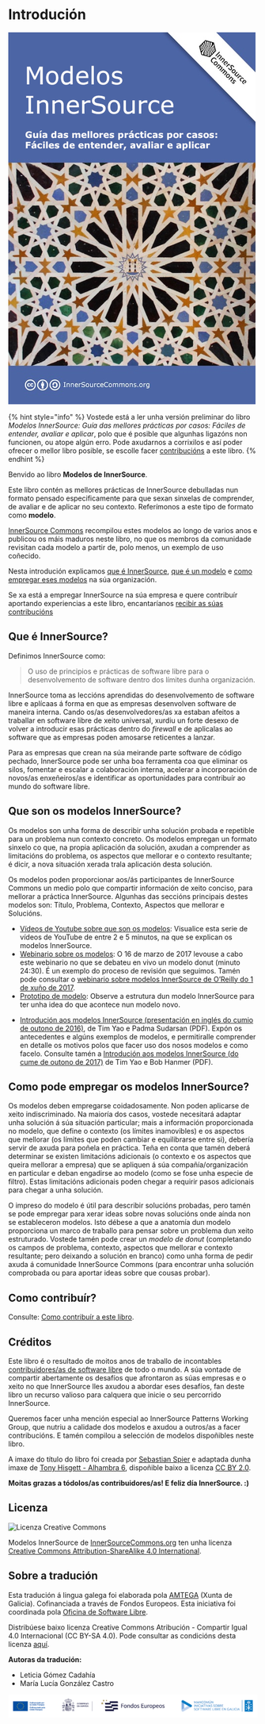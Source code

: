 # Introdución

![Modelos InnerSource](innersource-patterns-book-cover.png)

{% hint style="info" %}
Vostede está a ler unha versión preliminar do libro *Modelos InnerSource: Guía das mellores prácticas por casos: Fáciles de entender, avaliar e aplicar*, polo que é posible que algunhas ligazóns non funcionen, ou atope algún erro. Pode axudarnos a corrixilos e así poder ofrecer o mellor libro posible, se escolle facer [contribucións](contribute.md) a este libro.
{% endhint %}

Benvido ao libro **Modelos de InnerSource**. 

Este libro contén as mellores prácticas de InnerSource debulladas nun formato pensado especificamente para que sexan sinxelas de comprender, de avaliar e de aplicar no seu contexto. Referímonos a este tipo de formato como **modelo**. 

[InnerSource Commons](http://innersourcecommons.org) recompilou estes modelos ao longo de varios anos e publicou os máis maduros neste libro, no que os membros da comunidade revisitan cada modelo a partir de, polo menos, un exemplo de uso coñecido.  

Nesta introdución explicamos [que é InnerSource](#que-é-innersource), [que é un modelo](#que-son-os-modelos-innersource) e [como empregar eses modelos](#como-pode-empregar-os-modelos-innersource) na súa organización. 

Se xa está a empregar InnerSource na súa empresa e quere contribuír aportando experiencias a este libro, encantaríanos [recibir as súas contribucións](./contribute.md)

## Que é InnerSource?

Definimos InnerSource como:

> O uso de principios e prácticas de software libre para o desenvolvemento de software dentro dos límites dunha organización. 

InnerSource toma as leccións aprendidas do desenvolvemento de software libre e aplícaas á forma en que as empresas desenvolven software de maneira interna. Cando os/as desenvolvedores/as xa estaban afeitos a traballar en software libre de xeito universal, xurdiu un forte desexo de volver a introducir esas prácticas dentro do *firewall* e de aplicalas ao software que as empresas poden amosarse reticentes a lanzar. 

Para as empresas que crean na súa meirande parte software de código pechado, InnerSource pode ser unha boa ferramenta coa que eliminar os silos, fomentar e escalar a colaboración interna, acelerar a incorporación de novos/as enxeñeiros/as e identificar as oportunidades para contribuír ao mundo do software libre. 

## Que son os modelos InnerSource?

Os modelos son unha forma de describir unha solución probada e repetible para un problema nun contexto concreto. Os modelos empregan un formato sinxelo co que, na propia aplicación da solución, axudan a comprender as limitacións do problema, os aspectos que mellorar e o contexto resultante; é dicir, a nova situación xerada trala aplicación desta solución. 

Os modelos poden proporcionar aos/ás participantes de InnerSource Commons un medio polo que compartir información de xeito conciso, para mellorar a práctica InnerSource. Algunhas das seccións principais destes modelos son: Título, Problema, Contexto, Aspectos que mellorar e Solucións. 

* [Vídeos de Youtube sobre que son os modelos](http://bit.ly/innersource_patterns_videos): Visualice esta serie de vídeos de YouTube de entre 2 e 5 minutos, na que se explican os modelos InnerSource.
* [Webinario sobre os modelos](https://youtu.be/i-0IVhfRVFU): O 16 de marzo de 2017 levouse a cabo este webinario no que se debateu en vivo un modelo donut (minuto 24:30). É un exemplo do proceso de revisión que seguimos. Tamén pode consultar o [webinario sobre modelos InnerSource de O’Reilly do 1 de xuño de 2017](http://www.oreilly.com/pub/e/3884).
* [Prototipo de modelo](../../meta/gl/pattern-template.md): Observe a estrutura dun modelo InnerSource para ter unha idea do que acontece nun modelo novo. 
- [Introdución aos modelos InnerSource (presentación en inglés do cumio de outono de 2016)](https://drive.google.com/open?id=0B7_9iQb93uBQbnlkdHNuUGhpTXc), de Tim Yao e Padma Sudarsan (PDF). Expón os antecedentes e algúns exemplos de modelos, e permitiralle comprender en detalle os motivos polos que facer uso dos nosos modelos e como facelo. Consulte tamén a [Introdución aos modelos InnerSource (do cume de outono de 2017)](https://drive.google.com/open?id=0B7_9iQb93uBQWmYwMFpyaGh4OFU) de Tim Yao e Bob Hanmer (PDF). 

## Como pode empregar os modelos InnerSource?

Os modelos deben empregarse coidadosamente. Non poden aplicarse de xeito indiscriminado. Na maioría dos casos, vostede necesitará adaptar unha solución á súa situación particular; mais a información proporcionada no modelo, que define o contexto (os límites inamovibles) e os aspectos que mellorar (os límites que poden cambiar e equilibrarse entre si), debería servir de axuda para poñela en práctica. Teña en conta que tamén deberá determinar se existen limitacións adicionais (o contexto e os aspectos que queira mellorar a empresa) que se apliquen á súa compañía/organización en particular e deban engadirse ao modelo (como se fose unha especie de filtro). Estas limitacións adicionais poden chegar a requirir pasos adicionais para chegar a unha solución.  

O impreso do modelo é útil para describir solucións probadas, pero tamén se pode empregar para xerar ideas sobre novas solucións onde aínda non se estableceron modelos. Isto débese a que a anatomía dun modelo proporciona un marco de traballo para pensar sobre un problema dun xeito estruturado. Vostede tamén pode crear un *modelo de donut* (completando os campos de problema, contexto, aspectos que mellorar e contexto resultante; pero deixando a solución en branco) como unha forma de pedir axuda á comunidade InnerSource Commons (para encontrar unha solución comprobada ou para aportar ideas sobre que cousas probar). 

## Como contribuír?

Consulte: [Como contribuír a este libro](./contribute.md). 

## Créditos

Este libro é o resultado de moitos anos de traballo de incontables [contribuidores/as de software libre](https://github.com/InnerSourceCommons/InnerSourcePatterns/graphs/contributors) de todo o mundo. A súa vontade de compartir abertamente os desafíos que afrontaron as súas empresas e o xeito no que InnerSource lles axudou a abordar eses desafíos, fan deste libro un recurso valioso para calquera que inicie o seu percorrido InnerSource. 

Queremos facer unha mención especial ao InnerSource Patterns Working Group, que nutriu a calidade dos modelos e axudou a outros/as a facer contribucións. E tamén compilou a selección de modelos dispoñibles neste libro. 

A imaxe do título do libro foi creada por [Sebastian Spier](https://spier.hu) e adaptada dunha imaxe de [Tony Hisgett - Alhambra 6](https://www.flickr.com/photos/hisgett/29345405788/), dispoñible baixo a licenza [CC BY 2.0](https://creativecommons.org/licenses/by/2.0/).

**Moitas grazas a tódolos/as contribuidores/as! E feliz día InnerSource. :)**

## Licenza

![Licenza Creative Commons](https://i.creativecommons.org/l/by-sa/4.0/88x31.png)

Modelos InnerSource de [InnerSourceCommons.org](http://innersourcecommons.org) ten unha licenza [Creative Commons Attribution-ShareAlike 4.0 International](http://creativecommons.org/licenses/by-sa/4.0/).

## Sobre a tradución

Esta tradución á lingua galega foi elaborada pola [AMTEGA](https://amtega.xunta.gal) (Xunta de Galicia). Cofinanciada a través de Fondos Europeos. Esta iniciativa foi coordinada pola [Oficina de Software Libre](https://amtega.xunta.gal/gl/software-libre).

Distribúese baixo licenza Creative Commons Atribución - Compartir Igual 4.0 Internacional (CC BY-SA 4.0). Pode consultar as condicións desta licenza [aquí](https://creativecommons.org/licenses/by‐sa/4.0/deed.gl).

**Autoras da tradución:**

* Leticia Gómez Cadahía
* María Lucía González Castro

![Fondos Públicos](fondos-publicos.png)
